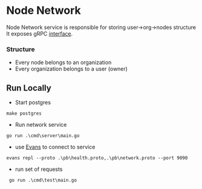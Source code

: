 # Node Network

Node Network service is responsible for storing user->org->nodes structure
It exposes gRPC [interface](/network/pb/network.proto#L5).

### Structure
- Every node belongs to an organization
- Every organization belongs to a user (owner)

## Run Locally

- Start postgres

`make postgres`
  
- Run network service

`go run .\cmd\server\main.go`

- use [Evans](https://github.com/ktr0731/evans) to connect to service 

`evans repl --proto .\pb\health.proto,.\pb\network.proto --port 9090`

- run set of requests 

` go run .\cmd\test\main.go`

